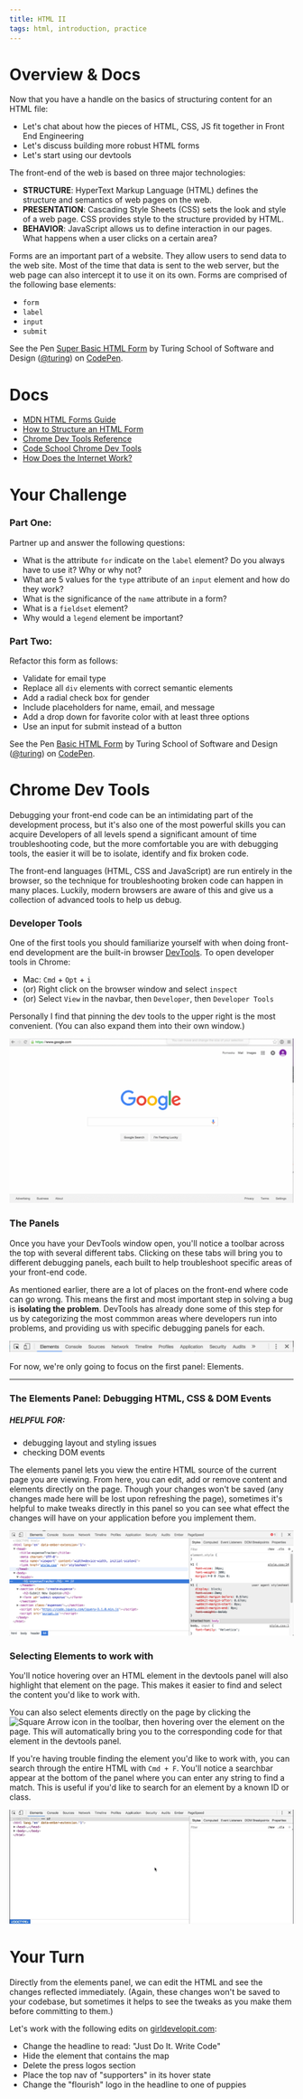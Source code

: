 ```yaml
---
title: HTML II
tags: html, introduction, practice
---
```


# Overview & Docs
Now that you have a handle on the basics of structuring content for an HTML file:

* Let's chat about how the pieces of HTML, CSS, JS fit together in Front End Engineering 
* Let's discuss building more robust HTML forms
* Let's start using our devtools

The front-end of the web is based on three major technologies:

* __STRUCTURE__:  HyperText Markup Language (HTML) defines the structure and semantics of web pages on the web.
* __PRESENTATION__:  Cascading Style Sheets (CSS) sets the look and style of a web page. CSS provides style to the structure provided by HTML.
* __BEHAVIOR__:  JavaScript allows us to define interaction in our pages. What happens when a user clicks on a certain area?

Forms are an important part of a website. They allow users to send data to the web site. Most of the time that data is sent to the web server, but the web page can also intercept it to use it on its own. Forms are comprised of the following base elements:

* `form`
* `label`
* `input`
* `submit` 

<p data-height="300" data-theme-id="26495" data-slug-hash="JbyeZM" data-default-tab="html,result" data-user="turing" data-embed-version="2" data-pen-title="Super Basic HTML Form" data-editable="true" class="codepen">See the Pen <a href="http://codepen.io/team/turing/pen/JbyeZM/">Super Basic HTML Form</a> by Turing School of Software and Design (<a href="http://codepen.io/turing">@turing</a>) on <a href="http://codepen.io">CodePen</a>.</p>
<script async src="https://production-assets.codepen.io/assets/embed/ei.js"></script>

# Docs

* [MDN HTML Forms Guide](https://developer.mozilla.org/en-US/docs/Web/Guide/HTML/Forms)
* [How to Structure an HTML Form](https://developer.mozilla.org/en-US/docs/Web/Guide/HTML/Forms/How_to_structure_an_HTML_form)
* [Chrome Dev Tools Reference](https://developer.chrome.com/devtools)
* [Code School Chrome Dev Tools](http://discover-devtools.codeschool.com/)
* [How Does the Internet Work?](https://web.stanford.edu/class/msande91si/www-spr04/readings/week1/InternetWhitepaper.htm)

# Your Challenge

### Part One:
Partner up and answer the following questions: 

* What is the attribute `for` indicate on the `label` element? Do you always have to use it? Why or why not?
* What are 5 values for the `type` attribute of an `input` element and how do they work? 
* What is the significance of the `name` attribute in a form? 
* What is a `fieldset` element?
* Why would a `legend` element be important?

### Part Two:
Refactor this form as follows:

* Validate for email type 
* Replace all `div` elements with correct semantic elements
* Add a radial check box for gender
* Include placeholders for name, email, and message
* Add a drop down for favorite color with at least three options
* Use an input for submit instead of a button

<p data-height="458" data-theme-id="26495" data-slug-hash="Lbjgwy" data-default-tab="html,result" data-user="turing" data-embed-version="2" data-pen-title="Basic HTML Form" data-editable="true" class="codepen">See the Pen <a href="http://codepen.io/team/turing/pen/Lbjgwy/">Basic HTML Form</a> by Turing School of Software and Design (<a href="http://codepen.io/turing">@turing</a>) on <a href="http://codepen.io">CodePen</a>.</p>
<script async src="https://production-assets.codepen.io/assets/embed/ei.js"></script>

# Chrome Dev Tools 

Debugging your front-end code can be an intimidating part of the development process, but it's also one of the most powerful skills you can acquire Developers of all levels spend a significant amount of time troubleshooting code, but the more comfortable you are with debugging tools, the easier it will be to isolate, identify and fix broken code.

The front-end languages (HTML, CSS and JavaScript) are run entirely in the browser, so the technique for troubleshooting broken code can happen in many places. Luckily, modern browsers are aware of this and give us a collection of advanced tools to help us debug.

### Developer Tools
One of the first tools you should familiarize yourself with when doing front-end development are the built-in browser [DevTools](https://developer.chrome.com/devtools). To open developer tools in Chrome:
  - Mac: `Cmd` + `Opt` + `i`
  - (or) Right click on the browser window and select `inspect`
  - (or) Select `View` in the navbar, then `Developer`, then `Developer Tools`

Personally I find that pinning the dev tools to the upper right is the most convenient. (You can also expand them into their own window.)

![devtools window][devtools-window]

### The Panels
Once you have your DevTools window open, you'll notice a toolbar across the top with several different tabs. Clicking on these tabs will bring you to different debugging panels, each built to help troubleshoot specific areas of your front-end code.

As mentioned earlier, there are a lot of places on the front-end where code can go wrong. This means the first and most important step in solving a bug is **isolating the problem**. DevTools has already done some of this step for us by categorizing the most commmon areas where developers run into problems, and providing us with specific debugging panels for each.

![devtools toolbar][devtools-toolbar]

For now, we're only going to focus on the first panel: Elements.

[devtools-window]: /assets/images/lessons/debugging-with-devtools/devtools-window.gif
[devtools-toolbar]: /assets/images/lessons/debugging-with-devtools/devtools-toolbar.png

---------------------------------------

### The Elements Panel: Debugging HTML, CSS & DOM Events

##### HELPFUL FOR:
* debugging layout and styling issues
* checking DOM events

The elements panel lets you view the entire HTML source of the current page you are viewing. From here, you can edit, add or remove content and elements directly on the page. Though your changes won't be saved (any changes made here will be lost upon refreshing the page), sometimes it's helpful to make tweaks directly in this panel so you can see what effect the changes will have on your application before you implement them.

![Elements Panel][elements-panel]

### Selecting Elements to work with
You'll notice hovering over an HTML element in the devtools panel will also highlight that element on the page. This makes it easier to find and select the content you'd like to work with.

You can also select elements directly on the page by clicking the ![Square Arrow](http://i.imgur.com/ODylyUu.png) icon in the toolbar, then hovering over the element on the page. This will automatically bring you to the corresponding code for that element in the devtools panel.

If you're having trouble finding the element you'd like to work with, you can search through the entire HTML with `Cmd + F`. You'll notice a searchbar appear at the bottom of the panel where you can enter any string to find a match. This is useful if you'd like to search for an element by a known ID or class.

![Find in HTML][find-in-html]

# Your Turn
Directly from the elements panel, we can edit the HTML and see the changes reflected immediately. (Again, these changes won't be saved to your codebase, but sometimes it helps to see the tweaks as you make them before committing to them.)

Let's work with the following edits on [girldevelopit.com](https://www.girldevelopit.com/):

* Change the headline to read: "Just Do It. Write Code"
* Hide the element that contains the map
* Delete the press logos section
* Place the top nav of "supporters" in its hover state
* Change the "flourish" logo in the headline to one of puppies


[elements-panel]: /assets/images/lessons/debugging-with-devtools/elements-panel.png
[find-in-html]: /assets/images/lessons/debugging-with-devtools/find-in-html.gif
